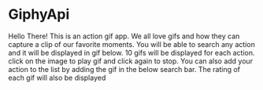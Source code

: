 # GiphyApi

Hello There!
This is an action gif app.
We all love gifs and how they can capture a clip of our favorite moments.
You will be able to search any action and it will be displayed in gif below.
10 gifs will be displayed for each action.
click on the image to play gif and click again to stop.
You can also add your action to the list by adding the gif in the below search bar.
The rating of each gif will also be displayed 
